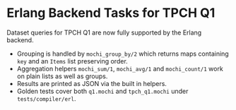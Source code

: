 # Erlang Backend Tasks for TPCH Q1

Dataset queries for TPCH Q1 are now fully supported by the Erlang backend.

- Grouping is handled by `mochi_group_by/2` which returns maps containing
  `key` and an `Items` list preserving order.
- Aggregation helpers `mochi_sum/1`, `mochi_avg/1` and `mochi_count/1` work on
  plain lists as well as groups.
- Results are printed as JSON via the built in helpers.
- Golden tests cover both `q1.mochi` and `tpch_q1.mochi` under
  `tests/compiler/erl`.
